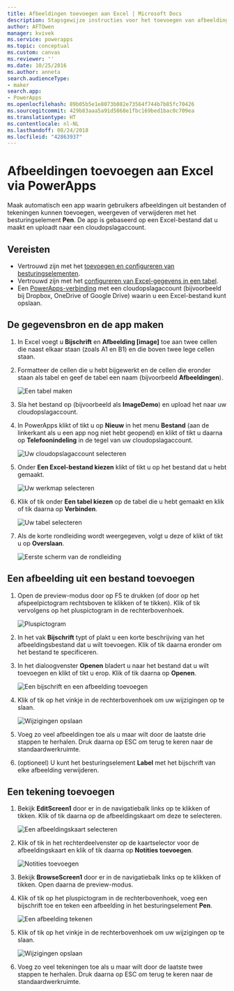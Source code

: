 ```yaml
---
title: Afbeeldingen toevoegen aan Excel | Microsoft Docs
description: Stapsgewijze instructies voor het toevoegen van afbeeldingsbestanden en pentekeningen aan Excel in een cloudopslagaccount
author: AFTOwen
manager: kvivek
ms.service: powerapps
ms.topic: conceptual
ms.custom: canvas
ms.reviewer: ''
ms.date: 10/25/2016
ms.author: anneta
search.audienceType:
- maker
search.app:
- PowerApps
ms.openlocfilehash: 89b05b5e1e8073b082e73564f744b7b85fc70426
ms.sourcegitcommit: 429b83aaa5a91d5868e1fbc169bed1bac0c709ea
ms.translationtype: HT
ms.contentlocale: nl-NL
ms.lasthandoff: 08/24/2018
ms.locfileid: "42863937"
---
```

# <a name="add-images-to-excel-from-powerapps"></a>Afbeeldingen toevoegen aan Excel via PowerApps
Maak automatisch een app waarin gebruikers afbeeldingen uit bestanden of tekeningen kunnen toevoegen, weergeven of verwijderen met het besturingselement **Pen**. De app is gebaseerd op een Excel-bestand dat u maakt en uploadt naar een cloudopslagaccount.

## <a name="prerequisites"></a>Vereisten

* Vertrouwd zijn met het [toevoegen en configureren van besturingselementen](add-configure-controls.md).
* Vertrouwd zijn met het [configureren van Excel-gegevens in een tabel](https://support.office.com/article/Format-an-Excel-table-6789619F-C889-495C-99C2-2F971C0E2370?ui=en-US&rs=en-US&ad=US).
* Een [PowerApps-verbinding](add-data-connection.md) met een cloudopslagaccount (bijvoorbeeld bij Dropbox, OneDrive of Google Drive) waarin u een Excel-bestand kunt opslaan.

## <a name="create-the-data-source-and-the-app"></a>De gegevensbron en de app maken
1. In Excel voegt u **Bijschrift** en **Afbeelding [image]** toe aan twee cellen die naast elkaar staan (zoals A1 en B1) en die boven twee lege cellen staan.
2. Formatteer de cellen die u hebt bijgewerkt en de cellen die eronder staan als tabel en geef de tabel een naam (bijvoorbeeld **Afbeeldingen**).
   
    ![Een tabel maken](./media/add-images-to-excel/create-table.png)
3. Sla het bestand op (bijvoorbeeld als **ImageDemo**) en upload het naar uw cloudopslagaccount.
4. In PowerApps klikt of tikt u op **Nieuw** in het menu **Bestand** (aan de linkerkant als u een app nog niet hebt geopend) en klikt of tikt u daarna op **Telefoonindeling** in de tegel van uw cloudopslagaccount.
   
    ![Uw cloudopslagaccount selecteren](./media/add-images-to-excel/select-account.png)
5. Onder **Een Excel-bestand kiezen** klikt of tikt u op het bestand dat u hebt gemaakt.
   
    ![Uw werkmap selecteren](./media/add-images-to-excel/select-workbook.png)
6. Klik of tik onder **Een tabel kiezen** op de tabel die u hebt gemaakt en klik of tik daarna op **Verbinden**.
   
    ![Uw tabel selecteren](./media/add-images-to-excel/select-table.png)
7. Als de korte rondleiding wordt weergegeven, volgt u deze of klikt of tikt u op **Overslaan**.
   
    ![Eerste scherm van de rondleiding](./media/add-images-to-excel/quick-tour.png)

## <a name="add-an-image-from-a-file"></a>Een afbeelding uit een bestand toevoegen
1. Open de preview-modus door op F5 te drukken (of door op het afspeelpictogram rechtsboven te klikken of te tikken). Klik of tik vervolgens op het pluspictogram in de rechterbovenhoek.
   
    ![Pluspictogram](./media/add-images-to-excel/plus-icon.png)
2. In het vak **Bijschrift** typt of plakt u een korte beschrijving van het afbeeldingsbestand dat u wilt toevoegen. Klik of tik daarna eronder om het bestand te specificeren.
3. In het dialoogvenster **Openen** bladert u naar het bestand dat u wilt toevoegen en klikt of tikt u erop. Klik of tik daarna op **Openen**.
   
    ![Een bijschrift en een afbeelding toevoegen](./media/add-images-to-excel/add-image.png)
4. Klik of tik op het vinkje in de rechterbovenhoek om uw wijzigingen op te slaan.
   
    ![Wijzigingen opslaan](./media/add-images-to-excel/checkmark-icon.png)
5. Voeg zo veel afbeeldingen toe als u maar wilt door de laatste drie stappen te herhalen. Druk daarna op ESC om terug te keren naar de standaardwerkruimte.
6. (optioneel) U kunt het besturingselement **Label** met het bijschrift van elke afbeelding verwijderen.

## <a name="add-a-drawing"></a>Een tekening toevoegen
1. Bekijk **EditScreen1** door er in de navigatiebalk links op te klikken of tikken. Klik of tik daarna op de afbeeldingskaart om deze te selecteren.
   
    ![Een afbeeldingskaart selecteren](./media/add-images-to-excel/select-card.png)
2. Klik of tik in het rechterdeelvenster op de kaartselector voor de afbeeldingskaart en klik of tik daarna op **Notities toevoegen**.
   
    ![Notities toevoegen](./media/add-images-to-excel/add-notes.png)
3. Bekijk **BrowseScreen1** door er in de navigatiebalk links op te klikken of tikken. Open daarna de preview-modus.
4. Klik of tik op het pluspictogram in de rechterbovenhoek, voeg een bijschrift toe en teken een afbeelding in het besturingselement **Pen**.
   
    ![Een afbeelding tekenen](./media/add-images-to-excel/draw-picture.png)
5. Klik of tik op het vinkje in de rechterbovenhoek om uw wijzigingen op te slaan.
   
    ![Wijzigingen opslaan](./media/add-images-to-excel/checkmark-icon.png)
6. Voeg zo veel tekeningen toe als u maar wilt door de laatste twee stappen te herhalen. Druk daarna op ESC om terug te keren naar de standaardwerkruimte.

